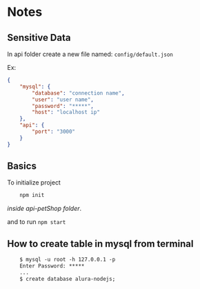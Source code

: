 # Notes

## Sensitive Data

In api folder create a new file named: `config/default.json`

Ex:

```json
{
    "mysql": {
        "database": "connection name",
        "user": "user name",
        "password": "*****",
        "host": "localhost ip"
    },
    "api": {
        "port": "3000"
    }
}
```

## Basics

To initialize project

```gcc
    npm init
```

*inside api-petShop folder*.

and to run `npm start`

## How to create table in mysql from terminal

```gcc
    $ mysql -u root -h 127.0.0.1 -p
    Enter Password: *****
    ...
    $ create database alura-nodejs;
```
